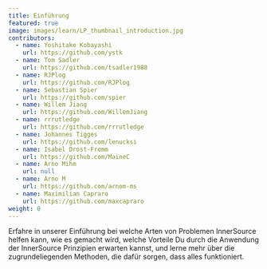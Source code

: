 ```yaml
---
title: Einführung
featured: true
image: images/learn/LP_thumbnail_introduction.jpg
contributors:
  - name: Yoshitake Kobayashi
    url: https://github.com/ystk
  - name: Tom Sadler
    url: https://github.com/tsadler1988
  - name: RJPlog
    url: https://github.com/RJPlog
  - name: Sebastian Spier
    url: https://github.com/spier
  - name: Willem Jiang
    url: https://github.com/WillemJiang
  - name: rrrutledge
    url: https://github.com/rrrutledge
  - name: Johannes Tigges
    url: https://github.com/lenucksi
  - name: Isabel Drost-Fromm
    url: https://github.com/MaineC
  - name: Arno Mihm
    url: null
  - name: Arno M
    url: https://github.com/arnom-ms
  - name: Maximilian Capraro
    url: https://github.com/maxcapraro
weight: 0
---
```


Erfahre in unserer Einführung bei welche Arten von Problemen InnerSource helfen kann, wie es gemacht wird, welche Vorteile Du durch die Anwendung der InnerSource Prinzipien erwarten kannst, und lerne mehr über die zugrundeliegenden Methoden, die dafür sorgen, dass alles funktioniert.

<!--- This file autogenerated from https://github.com/InnerSourceCommons/InnerSourceLearningPath/blob/master/scripts -->
